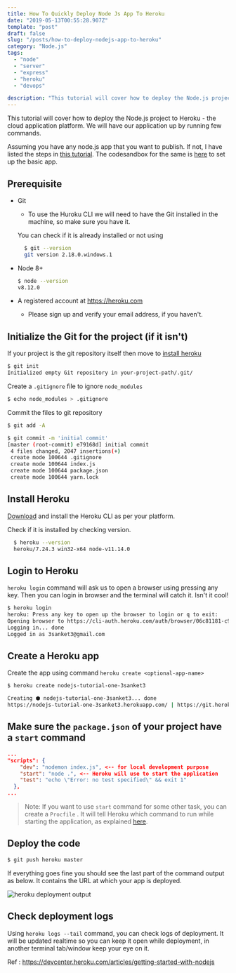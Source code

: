 ```yaml
---
title: How To Quickly Deploy Node Js App To Heroku
date: "2019-05-13T00:55:28.907Z"
template: "post"
draft: false
slug: "/posts/how-to-deploy-nodejs-app-to-heroku"
category: "Node.js"
tags:
  - "node"
  - "server"
  - "express"
  - "heroku"
  - "devops"

description: "This tutorial will cover how to deploy the Node.js project to Heroku - the cloud application platform. We will have our application up by running just few commands"
---
```


This tutorial will cover how to deploy the Node.js project to Heroku - the cloud application platform. We will have our application up by running few commands.

Assuming you have any node.js app that you want to publish. If not, I have listed the steps in [this tutorial](https://3sanket3.com/posts/how-to-setup-basic-node-server). The codesandbox for the same is [here](https://codesandbox.io/embed/79wz0k0v1) to set up the basic app.

## Prerequisite

- Git

  - To use the Huroku CLI we will need to have the Git installed in the machine, so make sure you have it.

  You can check if it is already installed or not using

  ```bash
    $ git --version
    git version 2.18.0.windows.1
  ```

- Node 8+

  ```bash
  $ node --version
  v8.12.0
  ```

- A registered account at https://heroku.com
  - Please sign up and verify your email address, if you haven't.

## Initialize the Git for the project (if it isn't)

If your project is the git repository itself then move to [install heroku](#install-heroku)

```bash
$ git init
Initialized empty Git repository in your-project-path/.git/
```

Create a `.gitignore` file to ignore `node_modules`

```bash
$ echo node_modules > .gitignore
```

Commit the files to git repository

```bash
$ git add -A

$ git commit -m 'initial commit'
[master (root-commit) e79168d] initial commit
 4 files changed, 2047 insertions(+)
 create mode 100644 .gitignore
 create mode 100644 index.js
 create mode 100644 package.json
 create mode 100644 yarn.lock
```

## Install Heroku

[Download](https://devcenter.heroku.com/articles/getting-started-with-nodejs#set-up) and install the Heroku CLI as per your platform.

Check if it is installed by checking version.

```bash
  $ heroku --version
  heroku/7.24.3 win32-x64 node-v11.14.0
```

## Login to Heroku

`heroku login` command will ask us to open a browser using pressing any key. Then you can login in browser and the terminal will catch it. Isn't it cool!

```bash
$ heroku login
heroku: Press any key to open up the browser to login or q to exit:
Opening browser to https://cli-auth.heroku.com/auth/browser/06c81181-c988-457f-b415-5789e7abd758
Logging in... done
Logged in as 3sanket3@gmail.com
```

## Create a Heroku app

Create the app using command `heroku create <optional-app-name>`

```bash
$ heroku create nodejs-tutorial-one-3sanket3

Creating ⬢ nodejs-tutorial-one-3sanket3... done
https://nodejs-tutorial-one-3sanket3.herokuapp.com/ | https://git.heroku.com/nodejs-tutorial-one-3sanket3.git
```

## Make sure the `package.json` of your project have a `start` command

```json
...
"scripts": {
    "dev": "nodemon index.js", <-- for local development purpose
    "start": "node .", <-- Heroku will use to start the application
    "test": "echo \"Error: no test specified\" && exit 1"
  },
...

```

> Note: If you want to use `start` command for some other task, you can create a `Procfile` . It will tell Heroku which command to run while starting the application, as explained [here](https://devcenter.heroku.com/articles/getting-started-with-nodejs#define-a-procfile).

## Deploy the code

```bash
$ git push heroku master
```

If everything goes fine you should see the last part of the command output as below. It contains the URL at which your app is deployed.

![heroku deployment output](https://thepracticaldev.s3.amazonaws.com/i/oavbqxgphz9tx0lh396e.PNG)

## Check deployment logs

Using `heroku logs --tail` command, you can check logs of deployment. It will be updated realtime so you can keep it open while deployment, in another terminal tab/window keep your eye on it.

Ref : https://devcenter.heroku.com/articles/getting-started-with-nodejs
